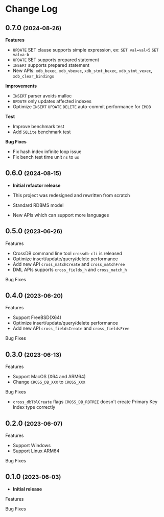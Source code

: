 # Change Log

## 0.7.0 <small>(2024-08-26)</small>

**Features**

- `UPDATE` SET clause supports simple expression, ex: `SET val=val+5` `SET val=a-b`
- `UPDATE` SET supports prepared statement
- `INSERT` supports prepared statement
- New APIs: `xdb_bexec`, `xdb_vbexec`, `xdb_stmt_bexec`, `xdb_stmt_vexec`, `xdb_clear_bindings`

**Improvements**

- `INSERT` parser avoids malloc
- `UPDATE` only updates affected indexes
- Optimize `INSERT` `UPDATE` `DELETE` auto-commit performance for `IMDB` 

**Test**

- Improve benchmark test
- Add `SQLite` benchmark test

**Bug Fixes**

- Fix hash index infinite loop issue
- Fix bench test time unit `ns` to `us`


## 0.6.0 <small>(2024-08-15)</small>

- **Initial refactor release**

- This project was redesigned and rewritten from scratch
- Standard RDBMS model
- New APIs which can support more languages


## 0.5.0 <small>(2023-06-26)</small>

Features

- CrossDB command line tool `crossdb-cli` is released
- Optimize insert/update/query/delete performance
- Add new API `cross_matchCreate` and `cross_matchFree`
- DML APIs supports `cross_fields_h` and `cross_match_h`

Bug Fixes


## 0.4.0 <small>(2023-06-20)</small>

Features

- Support FreeBSD(X64)
- Optimize insert/update/query/delete performance
- Add new API `cross_fieldsCreate` and `cross_fieldsFree`

Bug Fixes


## 0.3.0 <small>(2023-06-13)</small>

Features

- Support MacOS (X64 and ARM64)
- Change `CROSS_DB_XXX` to `CROSS_XXX`

Bug Fixes

- `cross_dbTblCreate` flags `CROSS_DB_RBTREE` doesn't create Primary Key Index type correctly


## 0.2.0 <small>(2023-06-07)</small>

Features

- Support Windows
- Support Linux ARM64

Bug Fixes


## 0.1.0 <small>(2023-06-03)</small>

- **Initial release**

Features

Bug Fixes
